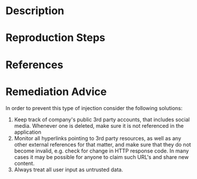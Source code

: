 # Description


# Reproduction Steps


# References


# Remediation Advice

In order to prevent this type of injection consider the following solutions:

1. Keep track of company's public 3rd party accounts, that includes social media. Whenever one is deleted, make sure it is not referenced in the application
2. Monitor all hyperlinks pointing to 3rd party resources, as well as any other external references for that matter, and make sure that they do not become invalid, e.g. check for change in HTTP response code. In many cases it may be possible for anyone to claim such URL's and share new content.
3. Always treat all user input as untrusted data.